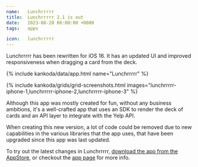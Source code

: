 ```yaml
---
name:   Lunchrrrrr
title:  Lunchrrrrr 2.1 is out
date:   2023-08-20 06:00:00 +0000
tags:   apps

icon:   lunchrrrrr
---
```


Lunchrrrrr has been rewritten for iOS 16. It has an updated UI and improved responsiveness when dragging a card from the deck.

{% include kankoda/data/app.html name="Lunchrrrrr" %}

{% include kankoda/grids/grid-screenshots.html images="lunchrrrrr-iphone-1,lunchrrrrr-iphone-2,lunchrrrrr-iphone-3" %}

Although this app was mostly created for fun, without any business ambitions, it's a well-crafted app that uses an SDK to render the deck of cards and an API layer to integrate with the Yelp API.

When creating this new version, a lot of code could be removed due to new capabilities in the various libraries that the app uses, that have been upgraded since this app was last updated.

To try out the latest changes in Lunchrrrrr, [download the app from the AppStore]({{app.appStoreUrl}}), or checkout the [app page]({{app.url}}) for more info.